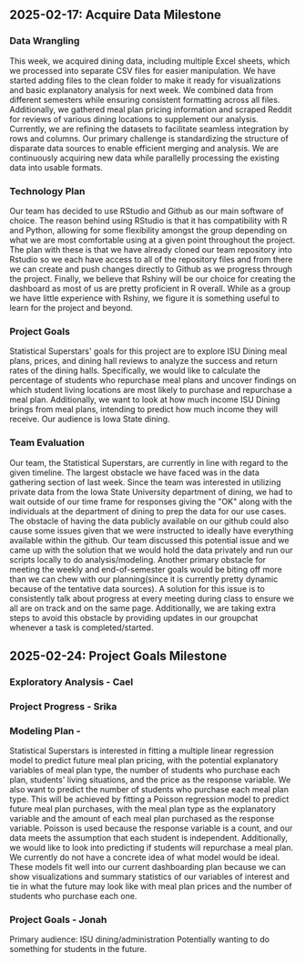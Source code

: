 ## 2025-02-17: Acquire Data Milestone

### Data Wrangling
This week, we acquired dining data, including multiple Excel sheets, which we processed into separate CSV files for easier manipulation. We have started adding files to the clean folder to make it ready for visualizations and basic explanatory analysis for next week. We combined data from different semesters while ensuring consistent formatting across all files. Additionally, we gathered meal plan pricing information and scraped Reddit for reviews of various dining locations to supplement our analysis. Currently, we are refining the datasets to facilitate seamless integration by rows and columns. Our primary challenge is standardizing the structure of disparate data sources to enable efficient merging and analysis. We are continuously acquiring new data while parallelly processing the existing data into usable formats.

### Technology Plan
Our team has decided to use RStudio and Github as our main software of choice. The reason behind using RStudio is that it has compatibility with R and Python, allowing for some flexibility amongst the group depending on what we are most comfortable using at a given point throughout the project. The plan with these is that we have already cloned our team repository into Rstudio so we each have access to all of the repository files and from there we can create and push changes directly to Github as we progress through the project. Finally, we believe that Rshiny will be our choice for creating the dashboard as most of us are pretty proficient in R overall. While as a group we have little experience with Rshiny, we figure it is something useful to learn for the project and beyond.

### Project Goals
Statistical Superstars' goals for this project are to explore ISU Dining meal plans, prices, and dining hall reviews to analyze the success and return rates of the dining halls. Specifically, we would like to calculate the percentage of students who repurchase meal plans and uncover findings on which student living locations are most likely to purchase and repurchase a meal plan. Additionally, we want to look at how much income ISU Dining brings from meal plans, intending to predict how much income they will receive. Our audience is Iowa State dining.

### Team Evaluation
Our team, the Statistical Superstars, are currently in line with regard to the given timeline. The largest obstacle we have faced was in the data gathering section of last week. Since the team was interested in utilizing private data from the Iowa State University department of dining, we had to wait outside of our time frame for responses giving the "OK" along with the individuals at the department of dining to prep the data for our use cases. The obstacle of having the data publicly available on our github could also cause some issues given that we were instructed to ideally have everything available within the github. Our team discussed this potential issue and we came up with the solution that we would hold the data privately and run our scripts locally to do analysis/modeling. Another primary obstacle for meeting the weekly and end-of-semester goals would be biting off more than we can chew with our planning(since it is currently pretty dynamic because of the tentative data sources). A solution for this issue is to consistently talk about progress at every meeting during class to ensure we all are on track and on the same page. Additionally, we are taking extra steps to avoid this obstacle by providing updates in our groupchat whenever a task is completed/started.


## 2025-02-24: Project Goals Milestone

### Exploratory Analysis - Cael

### Project Progress - Srika

### Modeling Plan - 
Statistical Superstars is interested in fitting a multiple linear regression model to predict future meal plan pricing, with the potential explanatory variables of meal plan type, the number of students who purchase each plan, students' living situations, and the price as the response variable. We also want to predict the number of students who purchase each meal plan type. This will be achieved by fitting a Poisson regression model to predict future meal plan purchases, with the meal plan type as the explanatory variable and the amount of each meal plan purchased as the response variable. Poisson is used because the response variable is a count, and our data meets the assumption that each student is independent. Additionally, we would like to look into predicting if students will repurchase a meal plan. We currently do not have a concrete idea of what model would be ideal. These models fit well into our current dashboarding plan because we can show visualizations and summary statistics of our variables of interest and tie in what the future may look like with meal plan prices and the number of students who purchase each one. 

### Project Goals - Jonah
Primary audience: ISU dining/administration
Potentially wanting to do something for students in the future.
